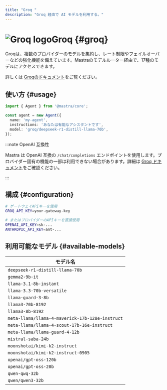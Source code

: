 ```yaml
---
title: "Groq "
description: "Groq 経由で AI モデルを利用する。"
---
```


# <img src="https://models.dev/logos/groq.svg" alt="Groq logo" className="inline w-8 h-8 mr-2 align-middle dark:invert dark:brightness-0 dark:contrast-200" />Groq \{#groq\}

Groqは、複数のプロバイダーのモデルを集約し、レート制限やフェイルオーバーなどの強化機能を備えています。Mastraのモデルルーター経由で、17種のモデルにアクセスできます。

詳しくは [Groqのドキュメント](https://console.groq.com/docs/models)をご覧ください。

## 使い方 \{#usage\}

```typescript
import { Agent } from '@mastra/core';

const agent = new Agent({
  name: 'my-agent',
  instructions: 'あなたは有能なアシスタントです',
  model: 'groq/deepseek-r1-distill-llama-70b',
});
```

:::note OpenAI 互換性

Mastra は OpenAI 互換の `/chat/completions` エンドポイントを使用します。プロバイダー固有の機能の一部は利用できない場合があります。詳細は [Groq ドキュメント](https://console.groq.com/docs/models)をご確認ください。

:::

## 構成 \{#configuration\}

```bash
# ゲートウェイAPIキーを使用
GROQ_API_KEY=your-gateway-key

# またはプロバイダーのAPIキーを直接使用
OPENAI_API_KEY=sk-...
ANTHROPIC_API_KEY=ant-...
```

## 利用可能なモデル \{#available-models\}

| モデル名                                       |
| ----------------------------------------------- |
| `deepseek-r1-distill-llama-70b`                 |
| `gemma2-9b-it`                                  |
| `llama-3.1-8b-instant`                          |
| `llama-3.3-70b-versatile`                       |
| `llama-guard-3-8b`                              |
| `llama3-70b-8192`                               |
| `llama3-8b-8192`                                |
| `meta-llama/llama-4-maverick-17b-128e-instruct` |
| `meta-llama/llama-4-scout-17b-16e-instruct`     |
| `meta-llama/llama-guard-4-12b`                  |
| `mistral-saba-24b`                              |
| `moonshotai/kimi-k2-instruct`                   |
| `moonshotai/kimi-k2-instruct-0905`              |
| `openai/gpt-oss-120b`                           |
| `openai/gpt-oss-20b`                            |
| `qwen-qwq-32b`                                  |
| `qwen/qwen3-32b`                                |